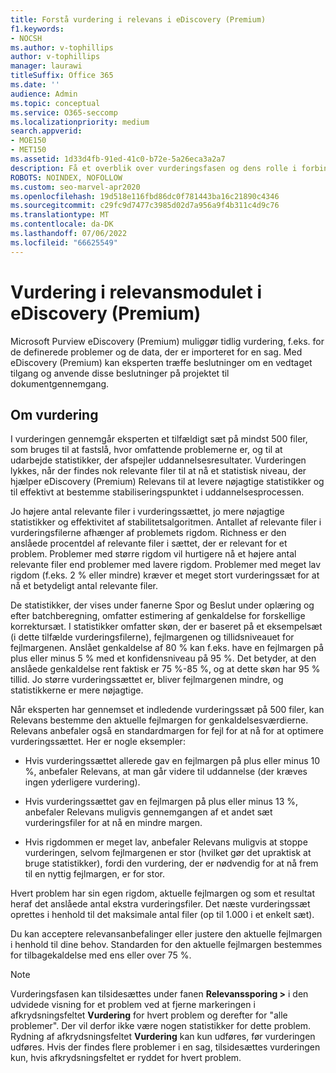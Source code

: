```yaml
---
title: Forstå vurdering i relevans i eDiscovery (Premium)
f1.keywords:
- NOCSH
ms.author: v-tophillips
author: v-tophillips
manager: laurawi
titleSuffix: Office 365
ms.date: ''
audience: Admin
ms.topic: conceptual
ms.service: O365-seccomp
ms.localizationpriority: medium
search.appverid:
- MOE150
- MET150
ms.assetid: 1d33d4fb-91ed-41c0-b72e-5a26eca3a2a7
description: Få et overblik over vurderingsfasen og dens rolle i forbindelse med bestemmelse af de mange problemer under relevanstræning i Microsoft Purview eDiscovery (Premium).
ROBOTS: NOINDEX, NOFOLLOW
ms.custom: seo-marvel-apr2020
ms.openlocfilehash: 19d518e116fbd86dc0f781443ba16c21890c4346
ms.sourcegitcommit: c29fc9d7477c3985d02d7a956a9f4b311c4d9c76
ms.translationtype: MT
ms.contentlocale: da-DK
ms.lasthandoff: 07/06/2022
ms.locfileid: "66625549"
---
```

# <a name="assessment-in-the-relevance-module-in-ediscovery-premium"></a>Vurdering i relevansmodulet i eDiscovery (Premium)
  
Microsoft Purview eDiscovery (Premium) muliggør tidlig vurdering, f.eks. for de definerede problemer og de data, der er importeret for en sag. Med eDiscovery (Premium) kan eksperten træffe beslutninger om en vedtaget tilgang og anvende disse beslutninger på projektet til dokumentgennemgang.
  
## <a name="understanding-assessment"></a>Om vurdering

I vurderingen gennemgår eksperten et tilfældigt sæt på mindst 500 filer, som bruges til at fastslå, hvor omfattende problemerne er, og til at udarbejde statistikker, der afspejler uddannelsesresultater. Vurderingen lykkes, når der findes nok relevante filer til at nå et statistisk niveau, der hjælper eDiscovery (Premium) Relevans til at levere nøjagtige statistikker og til effektivt at bestemme stabiliseringspunktet i uddannelsesprocessen. 
  
Jo højere antal relevante filer i vurderingssættet, jo mere nøjagtige statistikker og effektivitet af stabilitetsalgoritmen. Antallet af relevante filer i vurderingsfilerne afhænger af problemets rigdom. Richness er den anslåede procentdel af relevante filer i sættet, der er relevant for et problem. Problemer med større rigdom vil hurtigere nå et højere antal relevante filer end problemer med lavere rigdom. Problemer med meget lav rigdom (f.eks. 2 % eller mindre) kræver et meget stort vurderingssæt for at nå et betydeligt antal relevante filer.
  
De statistikker, der vises under fanerne Spor og Beslut under oplæring og efter batchberegning, omfatter estimering af genkaldelse for forskellige korrektursæt. I statistikker omfatter skøn, der er baseret på et eksempelsæt (i dette tilfælde vurderingsfilerne), fejlmargenen og tillidsniveauet for fejlmargenen. Anslået genkaldelse af 80 % kan f.eks. have en fejlmargen på plus eller minus 5 % med et konfidensniveau på 95 %. Det betyder, at den anslåede genkaldelse rent faktisk er 75 %-85 %, og at dette skøn har 95 % tillid. Jo større vurderingssættet er, bliver fejlmargenen mindre, og statistikkerne er mere nøjagtige. 
  
Når eksperten har gennemset et indledende vurderingssæt på 500 filer, kan Relevans bestemme den aktuelle fejlmargen for genkaldelsesværdierne. Relevans anbefaler også en standardmargen for fejl for at nå for at optimere vurderingssættet. Her er nogle eksempler:
  
- Hvis vurderingssættet allerede gav en fejlmargen på plus eller minus 10 %, anbefaler Relevans, at man går videre til uddannelse (der kræves ingen yderligere vurdering). 

- Hvis vurderingssættet gav en fejlmargen på plus eller minus 13 %, anbefaler Relevans muligvis gennemgangen af et andet sæt vurderingsfiler for at nå en mindre margen. 

- Hvis rigdommen er meget lav, anbefaler Relevans muligvis at stoppe vurderingen, selvom fejlmargenen er stor (hvilket gør det upraktisk at bruge statistikker), fordi den vurdering, der er nødvendig for at nå frem til en nyttig fejlmargen, er for stor.

Hvert problem har sin egen rigdom, aktuelle fejlmargen og som et resultat heraf det anslåede antal ekstra vurderingsfiler. Det næste vurderingssæt oprettes i henhold til det maksimale antal filer (op til 1.000 i et enkelt sæt).
  
Du kan acceptere relevansanbefalinger eller justere den aktuelle fejlmargen i henhold til dine behov. Standarden for den aktuelle fejlmargen bestemmes for tilbagekaldelse med ens eller over 75 %.
  
> [!NOTE]
> Vurderingsfasen kan tilsidesættes under fanen **Relevanssporing \>** i den udvidede visning for et problem ved at fjerne markeringen i afkrydsningsfeltet **Vurdering** for hvert problem og derefter for "alle problemer". Der vil derfor ikke være nogen statistikker for dette problem. Rydning af afkrydsningsfeltet **Vurdering** kan kun udføres, før vurderingen udføres. Hvis der findes flere problemer i en sag, tilsidesættes vurderingen kun, hvis afkrydsningsfeltet er ryddet for hvert problem.
